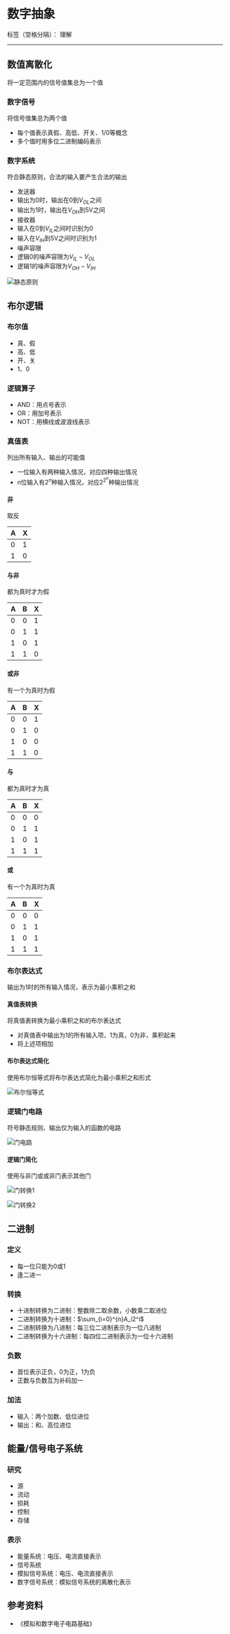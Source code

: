 # 数字抽象

标签（空格分隔）： 理解

---

## 数值离散化

将一定范围内的信号值集总为一个值

### 数字信号

将信号值集总为两个值

* 每个值表示真假、高低、开关、1/0等概念
* 多个值时用多位二进制编码表示

### 数字系统

符合静态原则，合法的输入要产生合法的输出

* 发送器
 * 输出为0时，输出在0到$V_{OL}$之间
 * 输出为1时，输出在$V_{OH}$到5V之间
* 接收器
 * 输入在0到$V_{IL}$之间时识别为0
 * 输入在$V_{IH}$到5V之间时识别为1
* 噪声容限
 * 逻辑0的噪声容限为$V_{IL}-V_{OL}$
 * 逻辑1的噪声容限为$V_{OH}-V_{IH}$

![静态原则](https://raw.githubusercontent.com/wchaochao/images/master/gitbook-circuit/static-principle.png)

## 布尔逻辑

### 布尔值

* 真、假
* 高、低
* 开、关
* 1、0

### 逻辑算子

* AND：用点号表示
* OR：用加号表示
* NOT：用横线或波浪线表示

### 真值表

列出所有输入、输出的可能值

* 一位输入有两种输入情况，对应四种输出情况
* n位输入有$2^n$种输入情况，对应$2^{2^n}$种输出情况

#### 非

取反

| A | X |
| --- | --- |
| 0 | 1 |
| 1 | 0 |

#### 与非

都为真时才为假

| A | B | X |
| --- | --- | --- |
| 0 | 0 | 1 |
| 0 | 1 | 1 |
| 1 | 0 | 1 |
| 1 | 1 | 0 |

#### 或非

有一个为真时为假

| A | B | X |
| --- | --- | --- |
| 0 | 0 | 1 |
| 0 | 1 | 0 |
| 1 | 0 | 0 |
| 1 | 1 | 0 |

#### 与

都为真时才为真

| A | B | X |
| --- | --- | --- |
| 0 | 0 | 0 |
| 0 | 1 | 1 |
| 1 | 0 | 1 |
| 1 | 1 | 1 |

#### 或

有一个为真时为真

| A | B | X |
| --- | --- | --- |
| 0 | 0 | 0 |
| 0 | 1 | 1 |
| 1 | 0 | 1 |
| 1 | 1 | 1 |

### 布尔表达式

输出为1时的所有输入情况，表示为最小乘积之和

#### 真值表转换

将真值表转换为最小乘积之和的布尔表达式

* 对真值表中输出为1的所有输入项，1为真，0为非，乘积起来
* 将上述项相加

#### 布尔表达式简化

使用布尔恒等式将布尔表达式简化为最小乘积之和形式

![布尔恒等式](https://raw.githubusercontent.com/wchaochao/images/master/gitbook-computer-composition/boolean-identity.png)

### 逻辑门电路

符号静态规则、输出仅为输入的函数的电路

![门电路](https://raw.githubusercontent.com/wchaochao/images/master/gitbook-computer-composition/gate.png)

#### 逻辑门简化

使用与非门或或非门表示其他门

![门转换1](https://raw.githubusercontent.com/wchaochao/images/master/gitbook-computer-composition/gate-convert-1.png)

![门转换2](https://raw.githubusercontent.com/wchaochao/images/master/gitbook-computer-composition/gate-convert-2.png)

## 二进制

### 定义

* 每一位只能为0或1
* 逢二进一

### 转换

* 十进制转换为二进制：整数除二取余数，小数乘二取进位
* 二进制转换为十进制：$\sum_{i=0}^{n}A_i2^i$
* 二进制转换为八进制：每三位二进制表示为一位八进制
* 二进制转换为十六进制：每四位二进制表示为一位十六进制

### 负数

* 首位表示正负，0为正，1为负
* 正数与负数互为补码加一

### 加法

* 输入：两个加数、低位进位
* 输出：和、高位进位

## 能量/信号电子系统

### 研究

* 源
* 流动
* 损耗
* 控制
* 存储

### 表示

* 能量系统：电压、电流直接表示
* 信号系统
 * 模拟信号系统：电压、电流直接表示
 * 数字信号系统：模拟信号系统的离散化表示

## 参考资料

* 《模拟和数字电子电路基础》

